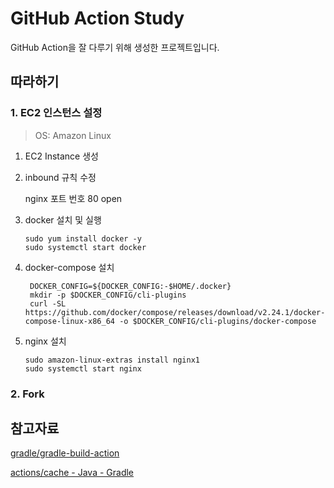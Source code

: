 # GitHub Action Study

GitHub Action을 잘 다루기 위해 생성한 프로젝트입니다.

## 따라하기

### 1. EC2 인스턴스 설정

> OS: Amazon Linux

1. EC2 Instance 생성
2. inbound 규칙 수정

   nginx 포트 번호 80 open
3. docker 설치 및 실행
    ```shell
   sudo yum install docker -y
   sudo systemctl start docker
   ```
4. docker-compose 설치
   ```shell
    DOCKER_CONFIG=${DOCKER_CONFIG:-$HOME/.docker}
    mkdir -p $DOCKER_CONFIG/cli-plugins
    curl -SL https://github.com/docker/compose/releases/download/v2.24.1/docker-compose-linux-x86_64 -o $DOCKER_CONFIG/cli-plugins/docker-compose
    ```
5. nginx 설치
   
   ```shell
   sudo amazon-linux-extras install nginx1
   sudo systemctl start nginx
   ```

### 2. Fork

## 참고자료

[gradle/gradle-build-action](https://github.com/gradle/gradle-build-action)

[actions/cache - Java - Gradle](https://github.com/actions/cache/blob/main/examples.md#java---gradle)